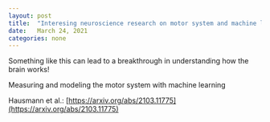 ```yaml
---
layout: post
title:  "Interesing neuroscience research on motor system and machine learning"
date:   March 24, 2021
categories: none
---
```




Something like this can lead to a breakthrough in understanding how the brain works!



Measuring and modeling the motor system with machine learning

Hausmann et al.: [https://arxiv.org/abs/2103.11775](https://arxiv.org/abs/2103.11775)



 

